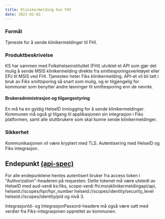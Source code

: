 ```yaml
---
title: Klinikermelding hos FHI
date: 2021-02-02
---
```


### Formål
Tjeneste for å sende klinikermeldinger til FHI.

### Produktbeskrivelse
KS har sammen med Folkehelseinstituttet (FHI) utviklet et API som gjør det mulig å sende MSIS klinikermelding direkte fra smittesporingsverktøyet eller EPJ til MSIS ved FHI. Tjenesten heter Fiks klinikermelding. API-et vil bli tatt i bruk av Fiks smittsporing så snart som mulig, og er tilgjengelig for kommuner som benytter andre løsninger til smittesporing enn de nevnte.

#### Brukeradministrasjon og tilgangsstyring
En må ha en gyldig HelseID innlogging for å sende klinikermeldinger. 
Kommunen må også gi tilgang til applikasjonen sin integrasjon i Fiks platformen, samt alle sluttbrukere som skal kunne sende klinikermeldinger.

### Sikkerhet
Kommunikasjonen vil være kryptert med TLS. Autentisering med HelseID og Fiks integrasjon.

## Endepunkt [(api-spec)](https://editor.swagger.io/?url=https://ks-no.github.io/api/klinikermelding-api-v1.json)

For alle endepunktene hentes autentisert bruker fra access token i "Authorization"-headeren på requesten. Dette tokenet 
må være utstedt av HelseID med aud-verdi ks:fiks, scope-verdi fhi:msisklinikermeldingapi/api, helseid://scopes/hpr/hpr_number helseid://scopes/identity/security_level helseid://scopes/identity/pid og nivå 3.

IntegrasjonId- og IntegrasjonPassord-headere må også være satt med verdier fra Fiks-integrasjonen opprettet av kommunen.

